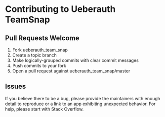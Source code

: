 # Contributing to Ueberauth TeamSnap

## Pull Requests Welcome
1. Fork ueberauth_team_snap
2. Create a topic branch
3. Make logically-grouped commits with clear commit messages
4. Push commits to your fork
5. Open a pull request against ueberauth_team_snap/master

## Issues

If you believe there to be a bug, please provide the maintainers with enough
detail to reproduce or a link to an app exhibiting unexpected behavior. For
help, please start with Stack Overflow.
